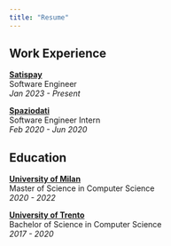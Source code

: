 ```yaml
---
title: "Resume"
---
```



## Work Experience

**[Satispay](https://www.satispay.com/)** \
Software Engineer \
*Jan 2023 - Present*

**[Spaziodati](https://www.spaziodati.eu/)** \
Software Engineer Intern \
*Feb 2020 - Jun 2020*


## Education

**[University of Milan](https://www.unimi.it/)** \
Master of Science in Computer Science \
*2020 - 2022*

**[University of Trento](https://www.unitn.it/)** \
Bachelor of Science in Computer Science \
*2017 - 2020*

<!-- 
## Skills

**Programming Languages** \
Java, Python

**Technologies** \
PostgreSQL, Git, Linux, AWS, Spring, Docker, Spark

**Topics** \
Distributed systems, Databases, Microservices, Data compression, Information Retrival, Machine learning, Testing, CI/CD -->